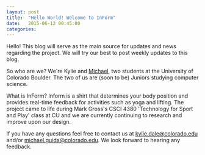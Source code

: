 ```yaml
---
layout: post
title:  "Hello World! Welcome to InForm"
date:   2015-06-12 00:45:00
categories:
---
```


Hello! This blog will serve as the main source for updates and news regarding the project. We will try our best to post weekly updates to this blog.

So who are we? We're Kylie and [Michael](http://mguida22.github.io), two students at the University of Colorado Boulder. The two of us are (soon to be) Juniors studying computer science.

What is InForm? Inform is a shirt that determines your body position and provides real-time feedback for activities such as yoga and lifting. The project came to life during Mark Gross's CSCI 4380 'Technology for Sport and Play' class at CU and we are currently continuing to research and improve upon our design.

If you have any questions feel free to contact us at kylie.dale@colorado.edu and/or michael.guida@colorado.edu. We look forward to hearing any feedback.
